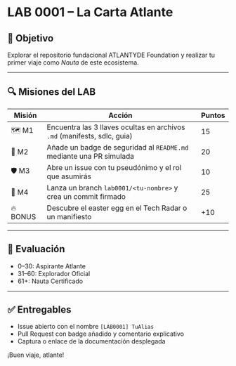 <!--
Path: labs/LAB_0001.md
Autor: ATLANTYDE Founders Team
Última modificación: 2025-04-23
-->

# LAB 0001 – La Carta Atlante

## 🎯 Objetivo

Explorar el repositorio fundacional ATLANTYDE Foundation y realizar tu primer viaje como *Nauta* de este ecosistema.

---

## 🔍 Misiones del LAB

| Misión | Acción | Puntos |
|--------|--------|--------|
| 🗺️ M1  | Encuentra las 3 llaves ocultas en archivos `.md` (manifests, sdlc, guia) | 15 |
| 🧭 M2  | Añade un badge de seguridad al `README.md` mediante una PR simulada | 20 |
| 🛡️ M3  | Abre un issue con tu pseudónimo y el rol que asumirás | 10 |
| 🔄 M4  | Lanza un branch `lab0001/<tu-nombre>` y crea un commit firmado | 25 |
| 🔥 BONUS | Descubre el easter egg en el Tech Radar o un manifiesto | +10 |

---

## 🧠 Evaluación

- 0–30: Aspirante Atlante
- 31–60: Explorador Oficial
- 61+: Nauta Certificado

---

## ✅ Entregables

- Issue abierto con el nombre `[LAB0001] TuAlias`
- Pull Request con badge añadido y comentario explicativo
- Captura o enlace de la documentación desplegada

¡Buen viaje, atlante!

